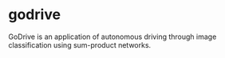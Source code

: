 # godrive
GoDrive is an application of autonomous driving through image classification using sum-product networks.
